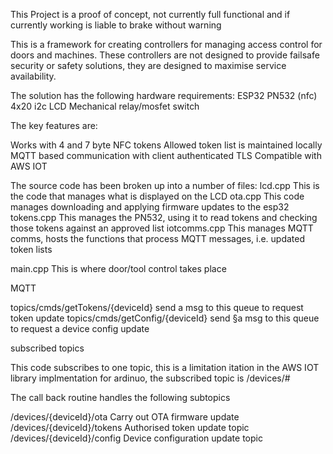 
This Project is a proof of concept, not currently full functional and if currently working is liable to brake without warning

This is a framework for creating controllers for managing access control for doors and machines. These controllers are not designed to provide failsafe security or safety solutions, they are designed to maximise service availability.

The solution has the following hardware requirements:
  ESP32 
  PN532 (nfc)
  4x20 i2c LCD
  Mechanical relay/mosfet switch

The key features are:

  Works with 4 and 7 byte NFC tokens
  Allowed token list is maintained locally
  MQTT based communication with client authenticated TLS
  Compatible with AWS IOT

The source code has been broken up into a number of files:
  lcd.cpp   This is the code that manages what is displayed on the LCD
  ota.cpp   This code manages downloading and applying firmware updates to the esp32
  tokens.cpp This manages the PN532, using it to read tokens and checking those tokens against an approved list
  iotcomms.cpp This manages MQTT comms, hosts the functions that process MQTT messages, i.e. updated token lists 

  main.cpp This is where door/tool control takes place


  MQTT

  topics/cmds/getTokens/{deviceId}  send a msg to this queue to request token update
  topics/cmds/getConfig/{deviceId}  send §a msg to this queue to request a device config update

  subscribed topics

  This code subscribes to one topic, this is a limitation itation in the AWS IOT library implmentation for ardinuo, the subscribed topic is
  /devices/#

The call back routine handles the following subtopics

/devices/{deviceId}/ota       Carry out OTA firmware update
/devices/{deviceId}/tokens    Authorised token update topic
/devices/{deviceId}/config    Device configuration update topic


